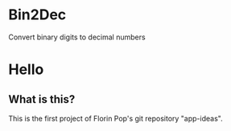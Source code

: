 # Bin2Dec

Convert binary digits to decimal numbers

# Hello

## What is this?

This is the first project of Florin Pop's git repository "app-ideas".
